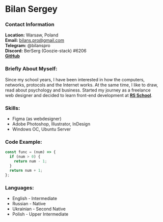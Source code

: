 # Bilan Sergey 

### Contact Information
**Location:** Warsaw, Poland\
**Email:** bilans.pro@gmail.com\
**Telegram:** @bilanspro\
**Discord:** BerSerg (Goozie-stack) #6206\
[**GitHub**](https://github.com/Goozie-stack)

### Briefly About Myself: 
Since my school years, I have been interested in how the computers, networks, protocols and the Internet works.
At the same time, I like to draw, read about psychology and business.
Started my journey as a freelance web designer and decided to learn front-end development at [__RS School__](https://app.rs.school/).

### Skills: 
- Figma (as webdesigner) 
- Adobe Photoshop, Illustrator, InDesign
- Windows OC, Ubuntu Server

### Code Example: 
```javascript
const func = (num) => {
  if (num > 0) {
    return num - 1;
  }
  return num + 1;
};
```
### Languages:
- English - Intermediate 
- Russian - Native
- Ukrainian - Second Native
- Polish - Upper Intermediate